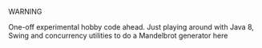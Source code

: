 WARNING

One-off experimental hobby code ahead. Just playing around with Java 8, Swing and concurrency utilities to do
a Mandelbrot generator here
